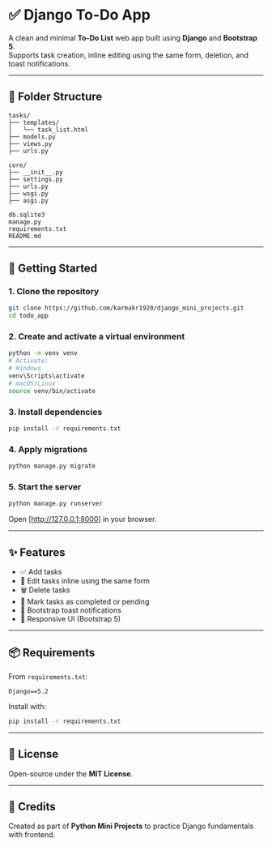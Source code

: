 # ✅ Django To-Do App

A clean and minimal **To-Do List** web app built using **Django** and **Bootstrap 5**.  
Supports task creation, inline editing using the same form, deletion, and toast notifications.

---

## 📁 Folder Structure

```
tasks/
├── templates/
│   └── task_list.html
├── models.py
├── views.py
├── urls.py

core/
├── __init__.py
├── settings.py
├── urls.py
├── wsgi.py
├── asgi.py

db.sqlite3
manage.py
requirements.txt
README.md
```

---

## 🚀 Getting Started

### 1. Clone the repository

```bash
git clone https://github.com/karmakr1920/django_mini_projects.git
cd todo_app
```

### 2. Create and activate a virtual environment

```bash
python -m venv venv
# Activate:
# Windows
venv\Scripts\activate
# macOS/Linux
source venv/bin/activate
```

### 3. Install dependencies

```bash
pip install -r requirements.txt
```

### 4. Apply migrations

```bash
python manage.py migrate
```

### 5. Start the server

```bash
python manage.py runserver
```

Open [http://127.0.0.1:8000] in your browser.

---

## ✨ Features

- ✅ Add tasks
- 📝 Edit tasks inline using the same form
- 🗑 Delete tasks
- 🔄 Mark tasks as completed or pending
- 🔔 Bootstrap toast notifications
- 🎨 Responsive UI (Bootstrap 5)

---

## 📦 Requirements

From `requirements.txt`:

```
Django==5.2
```

Install with:

```bash
pip install -r requirements.txt
```

---

## 📜 License

Open-source under the **MIT License**.

---

## 🙌 Credits

Created as part of **Python Mini Projects** to practice Django fundamentals with frontend.